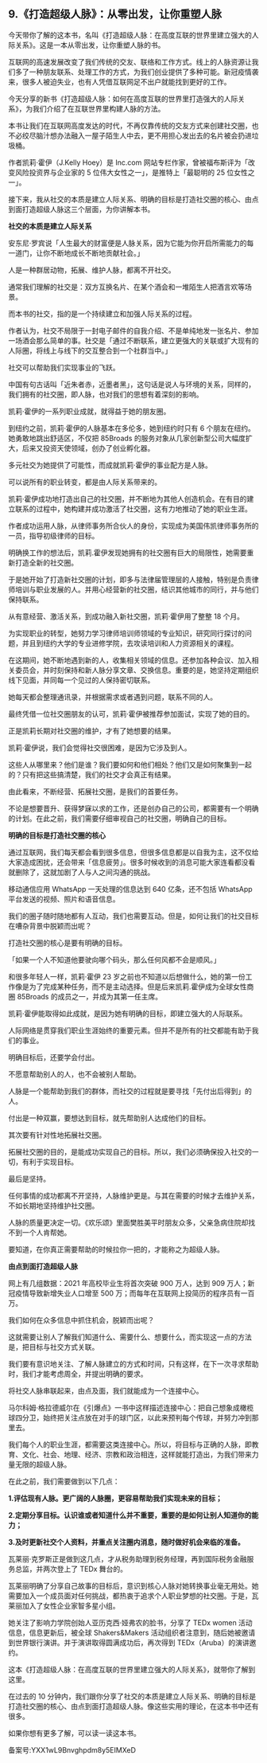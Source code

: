 ## 9.《打造超级人脉》：从零出发，让你重塑人脉
今天带你了解的这本书，名叫《打造超级人脉：在高度互联的世界里建立强大的人际关系》。这是一本从零出发，让你重塑人脉的书。


互联网的高速发展改变了我们传统的交友、联络和工作方式。线上的人脉资源让我们多了一种朋友联系、处理工作的方式，为我们创业提供了多种可能。新冠疫情袭来，很多人被迫失业，也有人凭借互联网足不出户就能找到更好的工作。


今天分享的新书《打造超级人脉：如何在高度互联的世界里打造强大的人际关系》，为我们介绍了在互联世界里构建人脉的方法。


本书让我们在互联网高度发达的时代，不再仅靠传统的交友方式来创建社交圈，也不必绞尽脑汁想办法融入一屋子陌生人中去，更不用担心发出去的名片被会扔进垃圾桶。


作者凯莉·霍伊（J.Kelly Hoey）是 Inc.com 网站专栏作家，曾被福布斯评为「改变风险投资界与企业家的 5 位伟大女性之一」，是推特上「最聪明的 25 位女性之一」。


接下来，我从社交的本质是建立人际关系、明确的目标是打造社交圈的核心、由点到面打造超级人脉这三个层面，为你讲解本书。


**社交的本质是建立人际关系**


安东尼·罗宾说「人生最大的财富便是人脉关系，因为它能为你开启所需能力的每一道门，让你不断地成长不断地贡献社会。」


人是一种群居动物，拓展、维护人脉，都离不开社交。


通常我们理解的社交是：双方互换名片、在某个酒会和一堆陌生人把酒言欢等场景。


而本书的社交，指的是一个持续建立和加强人际关系的过程。


作者认为，社交不局限于一封电子邮件的自我介绍、不是单纯地发一张名片、参加一场酒会那么简单的事。社交是「通过不断联系，建立更强大的关联或扩大现有的人际圈，将线上与线下的交互整合到一个社群当中。」


社交可以帮助我们实现事业的飞跃。


中国有句古话叫「近朱者赤，近墨者黑」，这句话是说人与环境的关系，同样的，我们拥有的社交圈，即人脉，也对我们的思想有着深刻的影响。


凯莉·霍伊的一系列职业成就，就得益于她的朋友圈。


到纽约之前，凯莉·霍伊的人脉基本在多伦多，她到纽约时只有 6 个朋友在纽约。她勇敢地跳出舒适区，不仅把 85Broads 的服务对象从几家创新型公司大幅度扩大，后来又投资天使领域，创办了创业孵化器。


多元社交为她提供了可能性，而成就凯莉·霍伊的事业配方是人脉。


可以说所有的职业转变，都是由人际关系带来的。


凯莉·霍伊成功地打造出自己的社交圈，并不断地为其他人创造机会。在有目的建立联系的过程中，她构建并成功激活了社交圈，这有力地推动了她的职业生涯。


作者成功运用人脉，从律师事务所合伙人的身份，实现成为美国伟凯律师事务所的一员，指导初级律师的目标。


明确换工作的想法后，凯莉.霍伊发现她拥有的社交圈有巨大的局限性，她需要重新打造全新的社交圈。


于是她开始了打造新社交圈的计划，即多与法律届管理层的人接触，特别是负责律师培训与职业发展的人。并用心经营新的社交圈，结识其他城市的同行，并与他们保持联系。


从有意经营、激活关系，到成功融入新社交圈，凯莉·霍伊用了整整 18 个月。


为实现职业的转型，她努力学习律师培训师领域的专业知识，研究同行探讨的问题，并且到纽约大学的专业进修学院，去攻读培训和人力资源相关的课程。


在这期间，她不断地遇到新的人，收集相关领域的信息。还参加各种会议、加入相关委员会，并时刻保持和新人脉分享文章、交换信息。重要的是，她坚持定期组织线下见面，并同每一个见过的人保持密切联系。


她每天都会整理通讯录，并根据需求或者遇到问题，联系不同的人。


最终凭借一位社交圈朋友的认可，凯莉·霍伊被推荐参加面试，实现了她的目的。


正是凯莉长期对社交圈的维护，才有了她想要的结果。


凯莉·霍伊说，我们会觉得社交很困难，是因为它涉及到人。


这些人从哪里来？他们是谁？我们要如何和他们相处？他们又是如何聚集到一起的？只有把这些搞清楚，我们的社交才会真正有结果。


由此看来，不断经营、拓展社交圈，是我们的首要任务。


不论是想要晋升、获得梦寐以求的工作，还是创办自己的公司，都需要有一个明确的计划。在此之前，我们需要仔细审视自己的社交圈，明确自己的目标。


**明确的目标是打造社交圈的核心**


通过互联网，我们每天都会看到很多信息，但很多信息都是以自我为主，这不仅给大家造成困扰，还会带来「信息疲劳」。很多时候收到的消息可能大家连看都没看就删除了，这就加剧了人与人之间沟通的挑战。


移动通信应用 WhatsApp 一天处理的信息达到 640 亿条，还不包括 WhatsApp 平台发送的视频、照片和语音信息。


我们的圈子随时随地都有人互动，我们也需要互动。但是，如何让我们的社交目标在嘈杂背景中脱颖而出呢？


打造社交圈的核心是要有明确的目标。


「如果一个人不知道他要驶向哪个码头，那么任何风都不会是顺风。」


和很多年轻人一样，凯莉·霍伊 23 岁之前也不知道以后想做什么，她的第一份工作像是为了完成某种任务，而不是主动选择。但是后来凯莉.霍伊成为全球女性商圈 85Broads 的成员之一，并成为其第一任主席。


凯莉·霍伊能取得如此成就，是因为她有明确的目标，即建立强大的人际联系。


人际网络是贯穿我们职业生涯始终的重要元素。但并不是所有的社交都能有助于我们的事业。


明确目标后，还要学会付出。


不愿意帮助别人的人，也不会被别人帮助。


人脉是一个能帮助到我们的群体，而社交的过程就是要寻找「先付出后得到」的人。


付出是一种双赢，要想达到目标，就先帮助别人达成他们的目标。


其次要有针对性地拓展社交圈。


拓展社交圈的目的，是能成功实现自己的目标。所以，我们必须确保投入社交的一切，有利于实现目标。


最后是坚持。


任何事情的成功都离不开坚持，人脉维护更是。与其在需要的时候才去维护关系，不如长期地坚持维护社交圈。


人脉的质量更决定一切。《欢乐颂》里面樊胜美平时朋友众多，父亲急病住院却找不到一个人肯帮她。


要知道，在你真正需要帮助的时候拉你一把的，才能称之为超级人脉。


**由点到面打造超级人脉**


网上有几组数据：2021 年高校毕业生将首次突破 900 万人，达到 909 万人；新冠疫情导致新增失业人口增至 500 万；而每年在互联网上投简历的程序员有一百万。


我们如何在众多信息中抓住机会，脱颖而出呢？


这就需要让别人了解我们知道什么、需要什么、想要什么，而实现这一点的方法是，把目标与社交方式关联。


我们要有意识地关注、了解人脉建立的方式和时间，只有这样，在下一次寻求帮助时，我们才能考虑周全，并提出明确的要求。


将社交人脉串联起来，由点及面，我们就能成为一个连接中心。


马尔科姆·格拉德威尔在《引爆点》一书中这样描述连接中心：把自己想象成橄榄球四分卫，始终把关注点放在对手的球门区，以此来预判每个传球，并努力冲到那里去。


我们每个人的职业生涯，都需要这类连接中心。所以，将目标与正确的人脉，即教育、文化、社会、地理、经济、宗教和政治相连，这样就能打造出，为我们带来力量无限的超级人脉。


在此之前，我们需要做到以下几点：


**1.评估现有人脉。更广阔的人脉圈，更容易帮助我们实现未来的目标；**


**2.定期分享目标。认识谁或者知道什么并不重要，重要的是如何让别人知道你的能力；**


**3.及时更新社交个人资料，并重点关注圈内消息，随时做好机会来临的准备。**


瓦莱丽·克罗斯正是做到这几点，才从税务助理到税务经理，再到国际税务金融服务总监，并两次登上了 TEDx 舞台的。


瓦莱丽明确了分享自己故事的目标后，意识到核心人脉对她转换事业毫无用处。她需要加入一个成员面对任何挑战，都热衷于追求个人职业梦想的社交圈。于是，瓦莱丽加入了女性企业家智多星小组。


她关注了影响力学院创始人亚历克西·娅弗农的脸书，分享了 TEDx women 活动信息，信息更新后，被全球 Shakers&Makers 活动组织者注意到，随后她被邀请到世界银行演讲。并于演讲取得圆满成功后，再次得到 TEDx（Aruba）的演讲邀约。


这本《打造超级人脉：在高度互联的世界里建立强大的人际关系》，就带你了解到这里。


在过去的 10 分钟内，我们跟你分享了社交的本质是建立人际关系、明确的目标是打造社交圈的核心、由点到面打造超级人脉。像这些实用的理论，在这本书中还有很多。


如果你想有更多了解，可以读一读这本书。


备案号:YXX1wL9Bnvghpdm8y5EIMXeD

